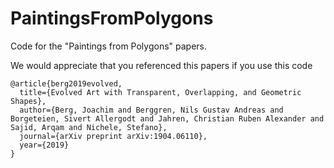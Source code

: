 # PaintingsFromPolygons

Code for the "Paintings from Polygons" papers.

We would appreciate that you referenced this papers if you use this code

```
@article{berg2019evolved,
  title={Evolved Art with Transparent, Overlapping, and Geometric Shapes},
  author={Berg, Joachim and Berggren, Nils Gustav Andreas and Borgeteien, Sivert Allergodt and Jahren, Christian Ruben Alexander and Sajid, Arqam and Nichele, Stefano},
  journal={arXiv preprint arXiv:1904.06110},
  year={2019}
}
```
